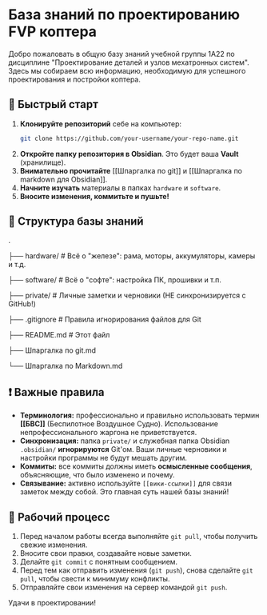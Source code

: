 # База знаний по проектированию FVP коптера

Добро пожаловать в общую базу знаний учебной группы 1А22 по дисциплине "Проектирование деталей и узлов мехатронных систем". Здесь мы собираем всю информацию, необходимую для успешного проектирования и постройки коптера.

## 🚀 Быстрый старт

1.  **Клонируйте репозиторий** себе на компьютер:
    ```bash
    git clone https://github.com/your-username/your-repo-name.git
    ```
2.  **Откройте папку репозитория в Obsidian**. Это будет ваша **Vault** (хранилище).
3.  **Внимательно прочитайте** [[Шпаргалка по git]] и [[Шпаргалка по markdown для Obsidian]].
4.  **Начните изучать** материалы в папках `hardware` и `software`.
5.  **Вносите изменения, коммитьте и пушьте!**

## 📁 Структура базы знаний
.

├── hardware/ # Всё о "железе": рама, моторы, аккумуляторы, камеры и т.д.

├── software/ # Всё о "софте": настройка ПК, прошивки и т.п.

├── private/ # Личные заметки и черновики (НЕ синхронизируется с GitHub!)

├── .gitignore # Правила игнорирования файлов для Git

├── README.md # Этот файл

├── Шпаргалка по git.md

└── Шпаргалка по Markdown.md


## ❗ Важные правила

*   **Терминология:** профессионально и правильно использовать термин **[[БВС]]** (Беспилотное Воздушное Судно). Использование непрофессионального жаргона не приветствуется.
*   **Синхронизация:** папка `private/` и служебная папка Obsidian `.obsidian/` **игнорируются** Git'ом. Ваши личные черновики и настройки программы не будут мешать другим.
*   **Коммиты:** все коммиты должны иметь **осмысленные сообщения**, объясняющие, что было изменено и почему.
*   **Связывание:** активно используйте `[[вики-ссылки]]` для связи заметок между собой. Это главная суть нашей базы знаний!

## 👥 Рабочий процесс

1.  Перед началом работы всегда выполняйте `git pull`, чтобы получить свежие изменения.
2.  Вносите свои правки, создавайте новые заметки.
3.  Делайте `git commit` с понятным сообщением.
4.  Перед тем как отправить изменения (`git push`), снова сделайте `git pull`, чтобы свести к минимуму конфликты.
5.  Отправляйте свои изменения на сервер командой `git push`.

Удачи в проектировании!
